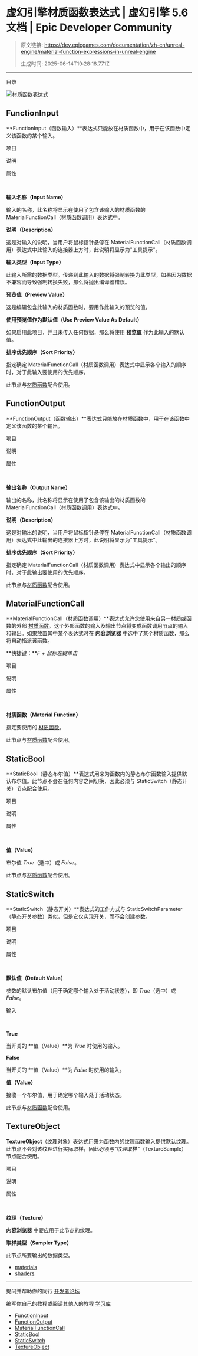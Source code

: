 # 虚幻引擎材质函数表达式 | 虚幻引擎 5.6 文档 | Epic Developer Community

> 原文链接: https://dev.epicgames.com/documentation/zh-cn/unreal-engine/material-function-expressions-in-unreal-engine
> 
> 生成时间: 2025-06-14T19:28:18.771Z

---

目录

![材质函数表达式](https://dev.epicgames.com/community/api/documentation/image/03828723-6758-4fb1-b292-deb9766e7482?resizing_type=fill&width=1920&height=335)

## FunctionInput

**FunctionInput（函数输入）**表达式只能放在材质函数中，用于在该函数中定义该函数的某个输入。

项目

说明

属性

 

**输入名称（Input Name）**

输入的名称，此名称将显示在使用了包含该输入的材质函数的 MaterialFunctionCall（材质函数调用）表达式中。

**说明（Description）**

这是对输入的说明，当用户将鼠标指针悬停在 MaterialFunctionCall（材质函数调用）表达式中此输入的连接器上方时，此说明将显示为"工具提示"。

**输入类型（Input Type）**

此输入所需的数据类型。传递到此输入的数据将强制转换为此类型，如果因为数据不兼容而导致强制转换失败，那么将抛出编译器错误。

**预览值（Preview Value）**

这是编辑包含此输入的材质函数时，要用作此输入的预览的值。

**使用预览值作为默认值（Use Preview Value As Default）**

如果启用此项目，并且未传入任何数据，那么将使用 **预览值** 作为此输入的默认值。

**排序优先顺序（Sort Priority）**

指定确定 MaterialFunctionCall（材质函数调用）表达式中显示各个输入的顺序时，对于此输入要使用的优先顺序。

此节点与[材质函数](/documentation/zh-cn/unreal-engine/material-functions-in-unreal-engine)配合使用。

## FunctionOutput

**FunctionOutput（函数输出）**表达式只能放在材质函数中，用于在该函数中定义该函数的某个输出。

项目

说明

属性

 

**输出名称（Output Name）**

输出的名称，此名称将显示在使用了包含该输出的材质函数的 MaterialFunctionCall（材质函数调用）表达式中。

**说明（Description）**

这是对输出的说明，当用户将鼠标指针悬停在 MaterialFunctionCall（材质函数调用）表达式中此输出的连接器上方时，此说明将显示为"工具提示"。

**排序优先顺序（Sort Priority）**

指定确定 MaterialFunctionCall（材质函数调用）表达式中显示各个输出的顺序时，对于此输出要使用的优先顺序。

此节点与[材质函数](/documentation/zh-cn/unreal-engine/material-functions-in-unreal-engine)配合使用。

## MaterialFunctionCall

**MaterialFunctionCall（材质函数调用）**表达式允许您使用来自另一材质或函数的外部 [材质函数](/documentation/zh-cn/unreal-engine/material-functions-in-unreal-engine)。这个外部函数的输入及输出节点将变成函数调用节点的输入和输出。如果放置其中某个表达式时在 **内容浏览器** 中选中了某个材质函数，那么将自动指派该函数。

**快捷键：***F + 鼠标左键单击*

项目

说明

属性

 

**材质函数（Material Function）**

指定要使用的 [材质函数](/documentation/zh-cn/unreal-engine/material-functions-in-unreal-engine)。

此节点与[材质函数](/documentation/zh-cn/unreal-engine/material-functions-in-unreal-engine)配合使用。

## StaticBool

**StaticBool（静态布尔值）**表达式用来为函数内的静态布尔函数输入提供默认布尔值。此节点不会在任何内容之间切换，因此必须与 StaticSwitch（静态开关）节点配合使用。

项目

说明

属性

 

**值（Value）**

布尔值 *True*（选中）或 *False*。

此节点与[材质函数](/documentation/zh-cn/unreal-engine/material-functions-in-unreal-engine)配合使用。

## StaticSwitch

**StaticSwitch（静态开关）**表达式的工作方式与 StaticSwitchParameter（静态开关参数）类似，但是它仅实现开关，而不会创建参数。

项目

说明

属性

 

**默认值（Default Value）**

参数的默认布尔值（用于确定哪个输入处于活动状态），即 *True*（选中）或 *False*。

输入

 

**True**

当开关的 **值（Value）**为 *True* 时使用的输入。

**False**

当开关的 **值（Value）**为 *False* 时使用的输入。

**值（Value）**

接收一个布尔值，用于确定哪个输入处于活动状态。

此节点与[材质函数](/documentation/zh-cn/unreal-engine/material-functions-in-unreal-engine)配合使用。

## TextureObject

**TextureObject**（纹理对象）表达式用来为函数内的纹理函数输入提供默认纹理。此节点不会对该纹理进行实际取样，因此必须与"纹理取样"（TextureSample）节点配合使用。

项目

说明

属性

 

**纹理（Texture）**

**内容浏览器** 中要应用于此节点的纹理。

**取样类型（Sampler Type）**

此节点所要输出的数据类型。

-   [materials](https://dev.epicgames.com/community/search?query=materials)
-   [shaders](https://dev.epicgames.com/community/search?query=shaders)

* * *

提问并帮助你的同行 [开发者论坛](https://forums.unrealengine.com/categories?tag=unreal-engine)

编写你自己的教程或阅读其他人的教程 [学习库](https://dev.epicgames.com/community/unreal-engine/learning)

-   [FunctionInput](/documentation/zh-cn/unreal-engine/material-function-expressions-in-unreal-engine#functioninput)
-   [FunctionOutput](/documentation/zh-cn/unreal-engine/material-function-expressions-in-unreal-engine#functionoutput)
-   [MaterialFunctionCall](/documentation/zh-cn/unreal-engine/material-function-expressions-in-unreal-engine#materialfunctioncall)
-   [StaticBool](/documentation/zh-cn/unreal-engine/material-function-expressions-in-unreal-engine#staticbool)
-   [StaticSwitch](/documentation/zh-cn/unreal-engine/material-function-expressions-in-unreal-engine#staticswitch)
-   [TextureObject](/documentation/zh-cn/unreal-engine/material-function-expressions-in-unreal-engine#textureobject)